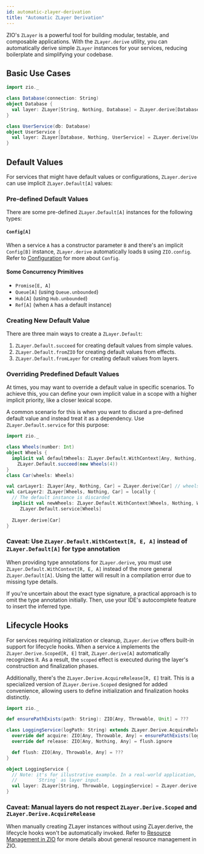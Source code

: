 ```yaml
---
id: automatic-zlayer-derivation
title: "Automatic ZLayer Derivation"
---
```


ZIO's `ZLayer` is a powerful tool for building modular, testable, and composable applications. With the `ZLayer.derive`
utility, you can automatically derive simple `ZLayer` instances for your services, reducing boilerplate and simplifying
your codebase.

## Basic Use Cases

```scala mdoc:compile-only
import zio._

class Database(connection: String)
object Database { 
  val layer: ZLayer[String, Nothing, Database] = ZLayer.derive[Database]
}

class UserService(db: Database) 
object UserService {
  val layer: ZLayer[Database, Nothing, UserService] = ZLayer.derive[UserService]
}
```

## Default Values

For services that might have default values or configurations, `ZLayer.derive` can use implicit `ZLayer.Default[A]` values:

### Pre-defined Default Values

There are some pre-defined `ZLayer.Default[A]` instances for the following types:

#### `Config[A]`

When a service `A` has a constructor parameter `B` and there's an implicit `Config[B]` instance, `ZLayer.derive`
automatically loads `B` using `ZIO.config`. Refer to [Configuration](../configuration/index.md) for more about `Config`.

#### Some Concurrency Primitives

- `Promise[E, A]`
- `Queue[A]` (using `Queue.unbounded`)
- `Hub[A]` (using `Hub.unbounded`)
- `Ref[A]` (when `A` has a default instance)

### Creating New Default Value

There are three main ways to create a `ZLayer.Default`:

1. `ZLayer.Default.succeed` for creating default values from simple values.
2. `ZLayer.Default.fromZIO` for creating default values from effects.
3. `ZLayer.Default.fromLayer` for creating default values from layers.

### Overriding Predefined Default Values

At times, you may want to override a default value in specific scenarios. To achieve this, you can define your own
implicit value in a scope with a higher implicit priority, like a closer lexical scope.

A common scenario for this is when you want to discard a pre-defined default value and instead treat it as a dependency.
Use `ZLayer.Default.service` for this purpose:

```scala mdoc:compile-only
import zio._

class Wheels(number: Int)
object Wheels {
  implicit val defaultWheels: ZLayer.Default.WithContext[Any, Nothing, Wheels] =
    ZLayer.Default.succeed(new Wheels(4)) 
}
class Car(wheels: Wheels)

val carLayer1: ZLayer[Any, Nothing, Car] = ZLayer.derive[Car] // wheels.number == 4
val carLayer2: ZLayer[Wheels, Nothing, Car] = locally {
  // The default instance is discarded
  implicit val newWheels: ZLayer.Default.WithContext[Wheels, Nothing, Wheels] =
     ZLayer.Default.service[Wheels]
  
  ZLayer.derive[Car]
}
```

### Caveat: Use `ZLayer.Default.WithContext[R, E, A]` instead of `ZLayer.Default[A]` for type annotation

When providing type annotations for `ZLayer.derive`, you must use `ZLayer.Default.WithContext[R, E, A]` instead of the
more general `ZLayer.Default[A]`. Using the latter will result in a compilation error due to missing type details.

If you're uncertain about the exact type signature, a practical approach is to omit the type annotation initially. Then,
use your IDE's autocomplete feature to insert the inferred type.

## Lifecycle Hooks

For services requiring initialization or cleanup, `ZLayer.derive` offers built-in support for lifecycle hooks.
When a service `A` implements the `ZLayer.Derive.Scoped[R, E]` trait, `ZLayer.derive[A]` automatically recognizes
it. As a result, the `scoped` effect is executed during the layer's construction and finalization
phases.

Additionally, there's the `ZLayer.Derive.AcquireRelease[R, E]` trait. This is a specialized version of
`ZLayer.Derive.Scoped` designed for added convenience, allowing users to define initialization and finalization hooks
distinctly.

```scala mdoc:compile-only
import zio._

def ensurePathExists(path: String): ZIO[Any, Throwable, Unit] = ???

class LoggingService(logPath: String) extends ZLayer.Derive.AcquireRelease[Any, Throwable] {
  override def acquire: ZIO[Any, Throwable, Any] = ensurePathExists(logPath)
  override def release: ZIO[Any, Nothing, Any] = flush.ignore

  def flush: ZIO[Any, Throwable, Any] = ???
}

object LoggingService {
  // Note: it's for illustrative example. In a real-world application, you probably won't want
  //       `String` as layer input.
  val layer: ZLayer[String, Throwable, LoggingService] = ZLayer.derive[LoggingService]
}
```

### Caveat: Manual layers do not respect `ZLayer.Derive.Scoped` and `ZLayer.Derive.AcquireRelease`

When manually creating ZLayer instances without using ZLayer.derive, the lifecycle hooks won't be automatically
invoked. Refer to [Resource Management in ZIO](../resource/index.md) for more details about general resource management
in ZIO.
